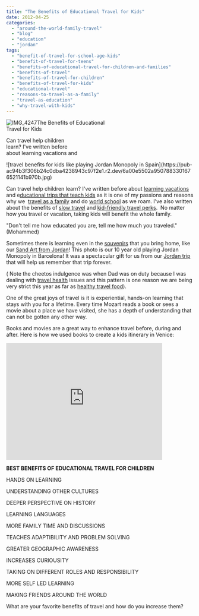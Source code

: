 ```yaml
---
title: "The Benefits of Educational Travel for Kids"
date: 2012-04-25
categories: 
  - "around-the-world-family-travel"
  - "blog"
  - "education"
  - "jordan"
tags: 
  - "benefit-of-travel-for-school-age-kids"
  - "benefit-of-travel-for-teens"
  - "benefits-of-educational-travel-for-children-and-families"
  - "benefits-of-travel"
  - "benefits-of-travel-for-children"
  - "benefits-of-travel-for-kids"
  - "educational-travel"
  - "reasons-to-travel-as-a-family"
  - "travel-as-education"
  - "why-travel-with-kids"
---
```


![IMG_4247](https://pub-ac94b3f306b24c0dba4238943c97f2e1.r2.dev/6a00e5502a950788330168ea228059970c.jpg)The Benefits of Educational  
Travel for Kids  
  
Can travel help children  
learn? I've written before  
about learning vacations and

<!--more--> ![travel benefits for kids like playing Jordan Monopoly in Spain](https://pub-ac94b3f306b24c0dba4238943c97f2e1.r2.dev/6a00e5502a9507883301676521141b970b.jpg)  
  
  
Can travel help children learn? I've written before about [learning vacations](http://soultravelers3new.local/2011/09/learning-vacations-educational-trips-that-teach-kids.html "learning vacations") and e[ducational trips that teach kids](http://soultravelers3new.local/2012/02/travel-schooling-learning-through-travel.html#more "educational trips that teach kids") as it is one of my passions and reasons why we  [travel as a family](http://soultravelers3new.local/2009/04/how-to-travel-the-world-as-a-digital-nomad-family.html "world travel as a family") and do [world school](http://soultravelers3new.local/2010/03/long-term-family-travel-homeschool-roadschool-world-school-digitalnomad-lifestyle-design-virtual-.html "wold school") as we roam. I've also written about the benefits of [slow travel](http://soultravelers3new.local/2011/11/slow-travel.html "slow travel") and [kid-friendly travel perks](http://soultravelers3new.local/2012/03/kid-friendly-travel-perks.html "kid friendly travel perks").  No matter how you travel or vacation, taking kids will benefit the whole family.  
  
"Don't tell me how educated you are, tell me how much you traveled."  
(Mohammed)  
  
Sometimes there is learning even in the [souvenirs](http://soultravelers3new.local/2011/09/souvenirs-what-do-you-buy-.html "souvenirs") that you bring home, like our [Sand Art from Jordan](http://soultravelers3new.local/2011/08/sand-art-in-jordan.html "sand art from jordan")! This photo is our 10 year old playing Jordan Monopoly in Barcelona! It was a spectacular gift for us from our [Jordan trip](http://soultravelers3new.local/2011/05/jordan-family-travel-is-it-safe.html "jordan trip ") that will help us remember that trip forever.  
  
( Note the cheetos indulgence was when Dad was on duty because I was dealing with [travel health](http://soultravelers3new.local/2011/09/travel-health-secrets-for-long-term-digital-nomads.html "travel health") issues and this pattern is one reason we are being very strict this year as far as [healthy travel food](http://soultravelers3new.local/2012/04/health-organic-raw-foods-and-travel.html "healthy travel food")).  
  
One of the great joys of travel is it is experiential, hands-on learning that stays with you for a lifetime. Every time Mozart reads a book or sees a movie about a place we have visited, she has a depth of understanding that can not be gotten any other way.  
  
Books and movies are a great way to enhance travel before, during and after. Here is how we used books to create a kids itinerary in Venice:  
  

<iframe src="http://www.youtube.com/embed/43ZIJ5kbQsk?rel=0" frameborder="0" height="315" width="420"></iframe>

  
  
  
**BEST BENEFITS OF EDUCATIONAL TRAVEL FOR CHILDREN**  
  
HANDS ON LEARNING  
  
UNDERSTANDING OTHER CULTURES  
  
DEEPER PERSPECTIVE ON HISTORY  
  
LEARNING LANGUAGES

MORE FAMILY TIME AND DISCUSSIONS  
  
TEACHES ADAPTIBILITY AND PROBLEM SOLVING  
  
GREATER GEOGRAPHIC AWARENESS  
  
INCREASES CURIOUSITY  
  
TAKING ON DIFFERENT ROLES AND RESPONSIBILITY  
  
MORE SELF LED LEARNING  
  
MAKING FRIENDS AROUND THE WORLD  
  
  
  
What are your favorite benefits of travel and how do you increase them?
